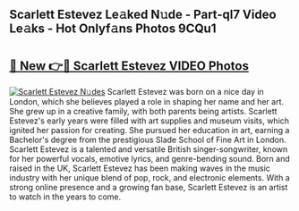 ## Scarlett Estevez Le𝚊ked N𝚞de - Part-ql7 Video Le𝚊ks - Hot Onlyf𝚊ns Photos 9CQu1

# <h2><a href="http://ab63063.deff.icu/?id=Scarlett+Estevez">🔗 New 👉🔴 Scarlett Estevez VIDEO Photos</a></h2>

[![Scarlett Estevez N𝚞des](https://i.imgur.com/rIISA9y.gif)](http://ab63063.deff.icu/?id=Scarlett+Estevez)
Scarlett Estevez was born on a nice day in London, which she believes played a role in shaping her name and her art. She grew up in a creative family, with both parents being artists. Scarlett Estevez's early years were filled with art supplies and museum visits, which ignited her passion for creating. She pursued her education in art, earning a Bachelor's degree from the prestigious Slade School of Fine Art in London. Scarlett Estevez is a talented and versatile British singer-songwriter, known for her powerful vocals, emotive lyrics, and genre-bending sound. Born and raised in the UK, Scarlett Estevez has been making waves in the music industry with her unique blend of pop, rock, and electronic elements. With a strong online presence and a growing fan base, Scarlett Estevez is an artist to watch in the years to come.
